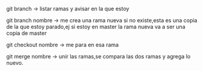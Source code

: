 git branch -> listar ramas y avisar en la que estoy

git branch nombre -> me crea una rama nueva si no existe,esta es una copia de la que estoy parado,ej si estoy en master la rama nueva va a ser una copia de master

git checkout nombre -> me para en esa rama

git merge nombre -> unir las ramas,se compara las dos ramas y agrega lo nuevo.
